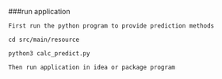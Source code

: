 ###run application

```
First run the python program to provide prediction methods

cd src/main/resource

python3 calc_predict.py

Then run application in idea or package program

```
